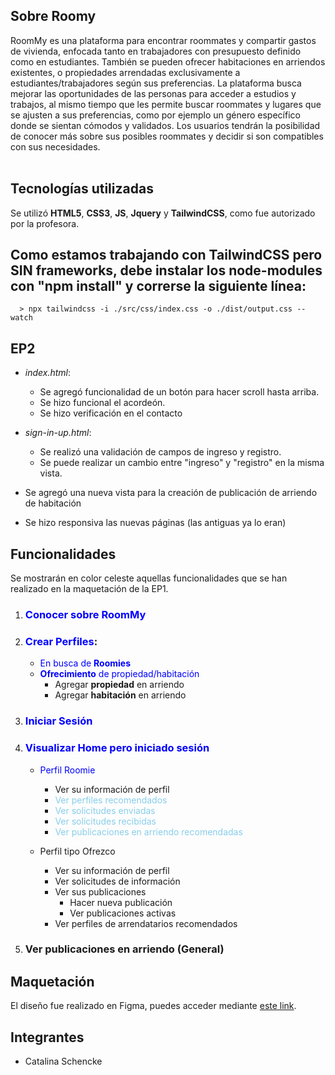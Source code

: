## **Sobre Roomy**

RoomMy es una plataforma para encontrar roommates y compartir gastos de vivienda, enfocada tanto en trabajadores con presupuesto definido como en estudiantes. 
También se pueden ofrecer habitaciones en arriendos existentes, o propiedades arrendadas exclusivamente a estudiantes/trabajadores según sus preferencias. La plataforma busca mejorar las oportunidades de las personas para acceder a estudios y trabajos, al mismo tiempo que les permite buscar roommates y lugares que se ajusten a sus preferencias, como por ejemplo un género específico donde se sientan cómodos y validados. 
Los usuarios tendrán la posibilidad de conocer más sobre sus posibles roommates y decidir si son compatibles con sus necesidades.   
<br>

## **Tecnologías utilizadas**

Se utilizó **HTML5**, **CSS3**, **JS**, **Jquery** y **TailwindCSS**, como fue autorizado por la profesora. 
<br>

## Como estamos trabajando con TailwindCSS pero SIN frameworks, debe instalar los node-modules con "npm install" y correrse la siguiente línea:
      > npx tailwindcss -i ./src/css/index.css -o ./dist/output.css --watch
      

## **EP2**
*  *index.html*:
   *  Se agregó funcionalidad de un botón para hacer scroll hasta arriba. 
   *  Se hizo funcional el acordeón.
   *  Se hizo verificación en el contacto

*  *sign-in-up.html*:
   *  Se realizó una validación de campos de ingreso y registro.
   *  Se puede realizar un cambio entre "ingreso" y "registro" en la misma vista.
   
*  Se agregó una nueva vista para la creación de publicación de arriendo de habitación
*  Se hizo responsiva las nuevas páginas (las antiguas ya lo eran)

## **Funcionalidades**

Se mostrarán en color celeste aquellas funcionalidades que se han realizado en la maquetación de la EP1.
1) ### <span style="color:blue">Conocer sobre RoomMy</span>
2) ### <span style="color:blue">Crear Perfiles</span>:
    *  <span style="color:blue">En busca de **Roomies**</span>
    *  <span style="color:blue">**Ofrecimiento** de propiedad/habitación</span>
        * Agregar **propiedad** en arriendo
        * Agregar **habitación** en arriendo
3) ### <span style="color:blue">Iniciar Sesión</span>
4) ### <span style="color:blue">Visualizar Home pero iniciado sesión</span>

    *   <span style="color:blue">Perfil Roomie</span>
        *   Ver su información de perfil
        *   <span style="color:skyblue">Ver perfiles recomendados</span>
        *   <span style="color:skyblue">Ver solicitudes enviadas</span>
        *   <span style="color:skyblue">Ver solicitudes recibidas</span>
        *   <span style="color:skyblue">Ver publicaciones en arriendo recomendadas</span>
        
    *   Perfil tipo Ofrezco   
        *   Ver su información de perfil
        *   Ver solicitudes de información
        *   Ver sus publicaciones
            *   Hacer nueva publicación
            *   Ver publicaciones activas
        *   Ver perfiles de arrendatarios recomendados
5) ### Ver publicaciones en arriendo (General)

## Maquetación
El diseño fue realizado en Figma, puedes acceder mediante [este link](https://www.figma.com/file/Wnk55t9fBHhpt2tAZjOA5P/RoomMy?node-id=262%3A86&t=jfNekj3H2HKhJAZ2-1).

## Integrantes
- Catalina Schencke



